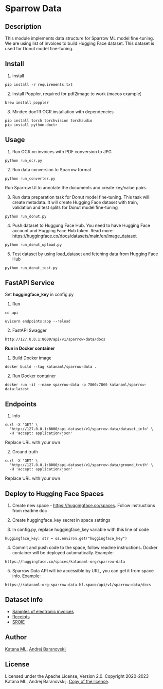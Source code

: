# Sparrow Data

## Description

This module implements data structure for Sparrow ML model fine-tuning. We are using list of invoices to build Hugging Face dataset. This dataset is used for Donut model fine-tuning.

## Install

1. Install

```
pip install -r requirements.txt
```

2. Install Poppler, required for pdf2image to work (macos example)

```
brew install poppler
```

3. Mindee docTR OCR installation with dependencies

```
pip install torch torchvision torchaudio
pip install python-doctr
```

## Usage

1. Run OCR on invoices with PDF conversion to JPG

```
python run_ocr.py
```

2. Run data conversion to Sparrow format

```
python run_converter.py
```

Run Sparrow UI to annotate the documents and create key/value pairs.

3. Run data preparation task for Donut model fine-tuning. This task will create metadata. It will create Hugging Face dataset with train, validation and test splits for Donut model fine-tuning

```
python run_donut.py
```

4. Push dataset to Huggung Face Hub. You need to have Hugging Face account and Hugging Face Hub token. Read more: https://huggingface.co/docs/datasets/main/en/image_dataset

```
python run_donut_upload.py
```

5. Test dataset by using load_dataset and fetching data from Hugging Face Hub

```
python run_donut_test.py
```

## FastAPI Service

Set **huggingface_key** in config.py

1. Run

```
cd api
```

```
uvicorn endpoints:app --reload
```

2. FastAPI Swagger

```
http://127.0.0.1:8000/api/v1/sparrow-data/docs
```

**Run in Docker container**

1. Build Docker image

```
docker build --tag katanaml/sparrow-data .
```

2. Run Docker container

```
docker run -it --name sparrow-data -p 7860:7860 katanaml/sparrow-data:latest
```

## Endpoints

1. Info

```
curl -X 'GET' \
  'http://127.0.0.1:8000/api-dataset/v1/sparrow-data/dataset_info' \
  -H 'accept: application/json'
```

Replace URL with your own

2. Ground truth

```
curl -X 'GET' \
  'http://127.0.0.1:8000/api-dataset/v1/sparrow-data/ground_truth' \
  -H 'accept: application/json'
```

Replace URL with your own

## Deploy to Hugging Face Spaces

1. Create new space - https://huggingface.co/spaces. Follow instructions from readme doc

2. Create huggingface_key secret in space settings

3. In config.py, replace huggingface_key variable with this line of code

```
huggingface_key: str = os.environ.get("huggingface_key")
```

4. Commit and push code to the space, follow readme instructions. Docker container will be deployed automatically. Example:

```
https://huggingface.co/spaces/katanaml-org/sparrow-data
```

5. Sparrow Data API will be accessible by URL, you can get it from space info. Example:

```
https://katanaml-org-sparrow-data.hf.space/api/v1/sparrow-data/docs
```


## Dataset info

- [Samples of electronic invoices](https://data.mendeley.com/datasets/tnj49gpmtz)
- [Receipts](https://www.kaggle.com/jenswalter/receipts)
- [SROIE](https://github.com/zzzDavid/ICDAR-2019-SROIE)

## Author

[Katana ML](https://katanaml.io), [Andrej Baranovskij](https://github.com/abaranovskis-redsamurai)

## License

Licensed under the Apache License, Version 2.0. Copyright 2020-2023 Katana ML, Andrej Baranovskij. [Copy of the license](https://github.com/katanaml/sparrow/blob/main/LICENSE).
